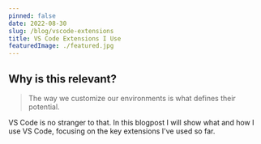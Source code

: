 ```yaml
---
pinned: false
date: 2022-08-30
slug: /blog/vscode-extensions
title: VS Code Extensions I Use
featuredImage: ./featured.jpg
---
```


## Why is this relevant?

> The way we customize our environments is what defines their potential.

VS Code is no stranger to that. In this blogpost I will show what and how I use VS Code, focusing on the key extensions I've used so far.
